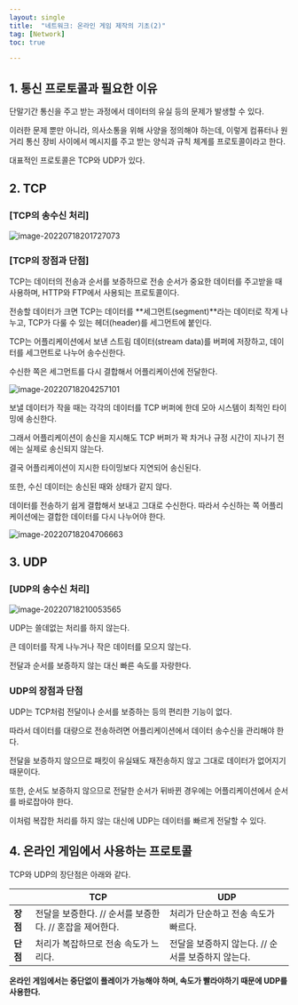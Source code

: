 ```yaml
---
layout: single
title:  "네트워크: 온라인 게임 제작의 기초(2)"
tag: [Network]
toc: true 

---
```


## 1. 통신 프로토콜과 필요한 이유

단말기간 통신을 주고 받는 과정에서 데이터의 유실 등의 문제가 발생할 수 있다.

이러한 문제 뿐만 아니라, 의사소통을 위해 사양을 정의해야 하는데, 이렇게 컴퓨터나 원거리 통신 장비 사이에서 메시지를 주고 받는 양식과 규칙 체계를 프로토콜이라고 한다.

대표적인 프로토콜은 TCP와 UDP가 있다.



## 2. TCP

### [TCP의 송수신 처리]

![image-20220718201727073](/assets/img/image-20220718201727073.png)





### [TCP의 장점과 단점]

TCP는 데이터의 전송과 순서를 보증하므로 전송 순서가 중요한 데이터를 주고받을 때 사용하며, HTTP와 FTP에서 사용되는 프로토콜이다.

전송할 데이터가 크면 TCP는 데이터를 **세그먼트(segment)**라는 데이터로 작게 나누고, TCP가 다룰 수 있는 헤더(header)를 세그먼트에 붙인다.

TCP는 어플리케이션에서 보낸 스트림 데이터(stream data)를 버퍼에 저장하고, 데이터를 세그먼트로 나누어 송수신한다.

수신한 쪽은 세그먼트를 다시 결합해서 어플리케이션에 전달한다.

![image-20220718204257101](/assets/img/image-20220718204257101.png)



보낼 데이터가 작을 때는 각각의 데이터를 TCP 버퍼에 한데 모아 시스템이 최적인 타이밍에 송신한다.

그래서 어플리케이션이 송신을 지시해도 TCP 버퍼가 꽉 차거나 규정 시간이 지나기 전에는 실제로 송신되지 않는다.

결국 어플리케이션이 지시한 타이밍보다 지연되어 송신된다.

또한, 수신 데이터는 송신된 때와 상태가 같지 않다.

데이터를 전송하기 쉽게 결합해서 보내고 그대로 수신한다. 따라서 수신하는 쪽 어플리케이션에는 결합한 데이터를 다시 나누어야 한다.

![image-20220718204706663](/assets/img/image-20220718204706663.png)







## 3. UDP

### [UDP의 송수신 처리]

![image-20220718210053565](/assets/img/image-20220718210053565.png)



UDP는 쓸데없는 처리를 하지 않는다.

큰 데이터를 작게 나누거나 작은 데이터를 모으지 않는다. 

전달과 순서를 보증하지 않는 대신 빠른 속도를 자랑한다.





### UDP의 장점과 단점

UDP는 TCP처럼 전달이나 순서를 보증하는 등의 편리한 기능이 없다.

따라서 데이터를 대량으로 전송하려면 어플리케이션에서 데이터 송수신을 관리해야 한다.

전달을 보증하지 않으므로 패킷이 유실돼도 재전송하지 않고 그대로 데이터가 없어지기 때문이다.

또한, 순서도 보증하지 않으므로 전달한 순서가 뒤바뀐 경우에는 어플리케이션에서 순서를 바로잡아야 한다.

이처럼 복잡한 처리를 하지 않는 대신에 UDP는 데이터를 빠르게 전달할 수 있다.







## 4. 온라인 게임에서 사용하는 프로토콜

TCP와 UDP의 장단점은 아래와 같다.

|          | TCP                                                      | UDP                                                |
| -------- | -------------------------------------------------------- | -------------------------------------------------- |
| **장점** | 전달을 보증한다. // 순서를 보증한다. // 혼잡을 제어한다. | 처리가 단순하고 전송 속도가 빠르다.                |
| **단점** | 처리가 복잡하므로 전송 속도가 느리다.                    | 전달을 보증하지 않는다. // 순서를 보증하지 않는다. |



**온라인 게임에서는 중단없이 플레이가 가능해야 하며, 속도가 빨라야하기 때문에 UDP를 사용한다.**

